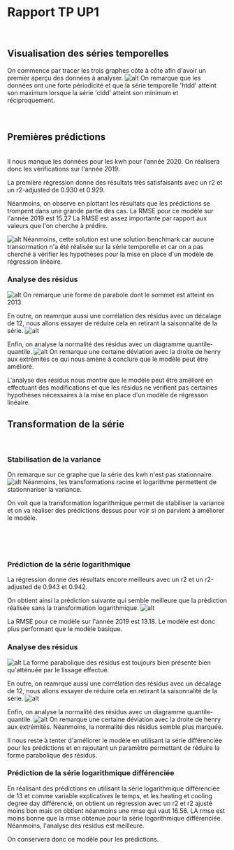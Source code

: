 # Rapport TP UP1 
<br>

## Visualisation des séries temporelles 

On commence par tracer les trois graphes côte à côte afin d'avoir un premier aperçu des données à analyser.
![alt](https://user-images.githubusercontent.com/104632559/194909363-b8800187-4a44-4583-a66d-b6af606cd5c3.svg)
On remarque que les données ont une forte périodicité et que la série temporelle 'htdd' atteint son maximum lorsque la série 'cldd' atteint son minimum et réciproquement.
<br><br><br>


## Premières prédictions
<br>
Il nous manque les données pour les kwh pour l'année 2020. On réalisera donc les vérifications sur l'année 2019.

La première régression donne des résultats très satisfaisants avec un r2 et un r2-adjusted de 0.930 et 0.929.

Néanmoins, on observe en plottant les résultats que les prédictions se trompent dans une grande partie des cas. 
La RMSE pour ce modèle sur l'année 2019 est 15.27
La RMSE est assez importante par rapport aux valeurs que l'on cherche à prédire.

![alt](https://user-images.githubusercontent.com/104632559/195525812-fc0cfa5f-00ba-4450-8c93-9a170cdbae31.svg)
Néanmoins, cette solution est une solution benchmark car aucune transormation n'a été réalisée sur la série temporelle et car on a pas cherché à vérifier les hypothèses pour la mise en place d'un modèle de régression linéaire.

### Analyse des résidus 
![alt](https://user-images.githubusercontent.com/104632559/195888538-0d964105-4495-4109-8bf4-1bb427d49858.svg)
On remarque une forme de parabole dont le sommet est atteint en 2013.

En outre, on reamrque aussi une corrélation des résidus avec un décalage de 12, nous allons essayer de réduire cela en retirant la saisonnalité de la série.
![alt](https://user-images.githubusercontent.com/104632559/195553390-14115483-d548-433d-82fa-34bd735db287.svg)

Enfin, on analyse la normalité des résidus avec un diagramme quantile-quantile.
![alt](https://user-images.githubusercontent.com/104632559/195557705-408ba454-ac65-420c-b0f3-a944febff76c.svg)
On remarque une certaine déviation avec la droite de henry aux extrémités ce qui nous amène à conclure que le modèle peut être amélioré.

L'analyse des résidus nous montre que le modèle peut être amélioré en effectuant des modifications et que les résidus ne vérifient pas certaines hypothèses nécessaires à la mise en place d'un modèle de régresson linéaire.

## Transformation de la série
<br>

### Stabilisation de la variance
On remarque sur ce graphe que la série des kwh n'est pas stationnaire.
![alt](https://user-images.githubusercontent.com/104632559/195168478-606ed659-ec2a-4486-88d7-749a902bff04.svg)
Néanmoins, les transformations racine et logarithme permettent de stationnariser la variance. 

On voit que la transformation logarithmique permet de stabiliser la variance et on va réaliser des prédictions dessus pour voir si on parvient à améliorer le modèle. 

<br><br><br>


### Prédiction de la série logarithmique
La régression donne des résultats encore meilleurs avec un r2 et un r2-adjusted de 0.943 et 0.942.

On obtient ainsi la prédiction suivante qui semble meilleure que la prédiction réalisée sans la transformation logarithmique.
![alt](https://user-images.githubusercontent.com/104632559/195598080-b4ba6b9a-bd84-4eb2-b6d2-07ce02a762fa.png)

La RMSE pour ce modèle sur l'année 2019 est 13.18.
Le modèle est donc plus performant que le modèle basique.


### Analyse des résidus 
![alt](https://user-images.githubusercontent.com/104632559/195602178-6ff44082-86ce-46fa-b843-41d4928a3838.svg)
La forme parabolique des résidus est toujours bien présente bien qu'atténuée par le lissage effectué.

En outre, on reamrque aussi une corrélation des résidus avec un décalage de 12, nous allons essayer de réduire cela en retirant la saisonnalité de la série.
![alt](https://user-images.githubusercontent.com/104632559/195553390-14115483-d548-433d-82fa-34bd735db287.svg)

Enfin, on analyse la normalité des résidus avec un diagramme quantile-quantile.
![alt](https://user-images.githubusercontent.com/104632559/195557705-408ba454-ac65-420c-b0f3-a944febff76c.svg)
On remarque une certaine déviation avec la droite de henry aux extrémités. Néanmoins, la normalité des résidus semble plus marquée.

Il nous reste à tenter d'améliorer le modèle en utilisant la série différenciée pour les prédictions et en rajoutant un paramètre permettant de réduire la forme parabolique des résidus.


### Prédiction de la série logarithmique différenciée
En réalisant des prédictions en utilisant la série logarithmique différenciée de 13 et comme variable explicatives le temps, et les heating et cooling degree day différencié, on obtient un régression avec un r2 et r2 ajusté moins bon mais on obtient néanmoins une rmse qui vaut 16.56.
LA rmse est moins bonne que la rmse obtenue pour la série logarithmique différenciée. 
Néanmoins, l'analyse des résidus est meilleure.

On conservera donc ce modèle pour les prédictions.
